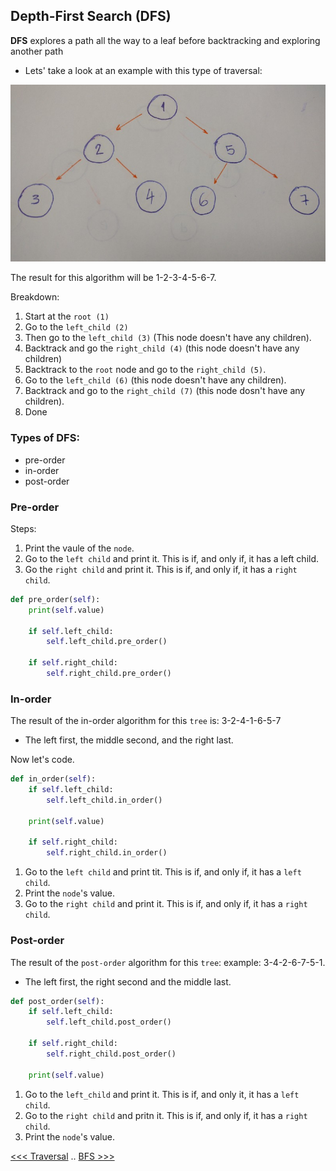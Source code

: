 
## Depth-First Search (DFS)

**DFS** explores a path all the way to a leaf before backtracking and exploring another path

- Lets' take a look at an example with this type of traversal:

![Image not found](DFS.jpeg)

The result for this algorithm will be 1-2-3-4-5-6-7.

Breakdown:

1. Start at the `root (1)`
2. Go to the `left_child (2)`
3. Then go to the `left_child (3)` (This node doesn't have any children).
4. Backtrack and go the `right_child (4)` (this node doesn't have any children)
5. Backtrack to the `root` node and go to the `right_child (5)`.
6. Go to the `left_child (6)` (this node doesn't have any children).
7. Backtrack and go to the `right_child (7)` (this node dosn't have any children).
8. Done

### Types of DFS:

- pre-order
- in-order
- post-order

### Pre-order

Steps:

1. Print the vaule of the `node`.
2. Go to the `left child` and print it. This is if, and only if, it has a left child.
3. Go the `right child` and print it. This is if, and only if, it has a `right child`.


```python
def pre_order(self):
    print(self.value)

    if self.left_child:
        self.left_child.pre_order()

    if self.right_child:
        self.right_child.pre_order()
```


### In-order

The result of the in-order algorithm for this `tree` is: 3-2-4-1-6-5-7

- The left first, the middle second, and the right last.

Now let's code.

```python
def in_order(self):
    if self.left_child:
        self.left_child.in_order()

    print(self.value)

    if self.right_child:
        self.right_child.in_order()
```

1. Go to the `left child` and print tit. This is if, and only if, it has a `left child`.
2. Print the `node`'s value.
3. Go to the `right child` and print it. This is if, and only if, it has a `right child`.


### Post-order

The result of the `post-order` algorithm for this `tree`: example: 3-4-2-6-7-5-1.

- The left first, the right second and the middle last.

```python
def post_order(self):
    if self.left_child:
        self.left_child.post_order()

    if self.right_child:
        self.right_child.post_order()

    print(self.value)
```

1. Go to the `left_child` and print it. This is if, and only it, it has a `left child`.
2. Go to the `right child` and pritn it. This is if, and only if, it has a `right child`.
3. Print the `node`'s value.


[<<< Traversal](101-traversal.md) .. [BFS >>>](103-BFS.md)